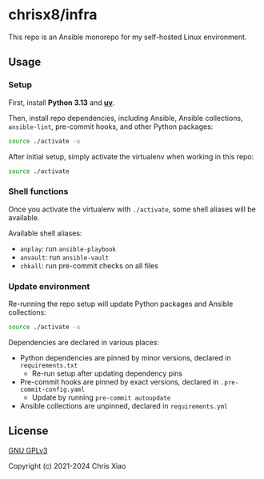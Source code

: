 # chrisx8/infra

This repo is an Ansible monorepo for my self-hosted Linux environment.

## Usage

### Setup

First, install **Python 3.13** and [**uv**](https://github.com/astral-sh/uv).

Then, install repo dependencies, including Ansible, Ansible collections, `ansible-lint`, pre-commit hooks, and other Python packages:

```bash
source ./activate -u
```

After initial setup, simply activate the virtualenv when working in this repo:

```bash
source ./activate
```

### Shell functions

Once you activate the virtualenv with `./activate`, some shell aliases will be available.

Available shell aliases:

- `anplay`: run `ansible-playbook`
- `anvault`: run `ansible-vault`
- `chkall`: run pre-commit checks on all files

### Update environment

Re-running the repo setup will update Python packages and Ansible collections:

```bash
source ./activate -u
```

Dependencies are declared in various places:

- Python dependencies are pinned by minor versions, declared in `requirements.txt`
  - Re-run setup after updating dependency pins
- Pre-commit hooks are pinned by exact versions, declared in `.pre-commit-config.yaml`
  - Update by running `pre-commit autoupdate`
- Ansible collections are unpinned, declared in `requirements.yml`

## License

[GNU GPLv3](LICENSE)

Copyright (c) 2021-2024 Chris Xiao
